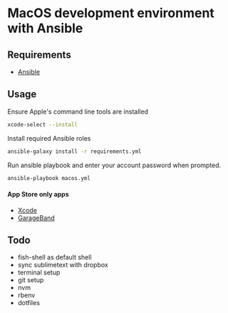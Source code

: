 # MacOS development environment with Ansible

## Requirements
* [Ansible](https://github.com/ansible/ansible)

## Usage

Ensure Apple's command line tools are installed
```bash
xcode-select --install
```

Install required Ansible roles
```bash
ansible-galaxy install -r requirements.yml
```

Run ansible playbook and enter your account password when prompted.
```bash
ansible-playbook macos.yml
```

#### App Store only apps
* [Xcode](https://itunes.apple.com/us/app/xcode/id497799835?ls=1&mt=12)
* [GarageBand](https://itunes.apple.com/us/app/garageband/id682658836?mt=12&ls=1)

## Todo

* fish-shell as default shell
* sync sublimetext with dropbox
* terminal setup
* git setup
* nvm
* rbenv
* dotfiles
